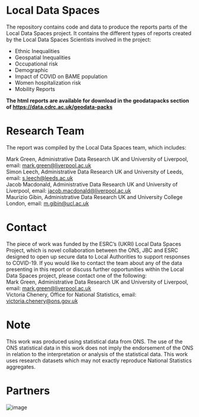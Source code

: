 # Local Data Spaces
The repository contains code and data to produce the reports parts of the Local Data Spaces project.
It contains the different types of reports created by the Local Data Spaces Scientists involved in the project:
* Ethnic Inequalities
* Geospatial Inequalities
* Occupational risk
* Demographic
* Impact of COVID on BAME population
* Women hospitalization risk
* Mobility Reports

**The html reports are available for download in the geodatapacks section of https://data.cdrc.ac.uk/geodata-packs**


# Research Team
The report was compiled by the Local Data Spaces team, which includes:

Mark Green, Administrative Data Research UK and University of Liverpool, email: mark.green@liverpool.ac.uk <br>
Simon Leech, Administrative Data Research UK and University of Leeds, email: s.leech@leeds.ac.uk<br>
Jacob Macdonald, Administrative Data Research UK and University of Liverpool, email: jacob.macdonald@liverpool.ac.uk<br>
Maurizio Gibin, Administrative Data Research UK and University College London, email: m.gibin@ucl.ac.uk<br>

# Contact
The piece of work was funded by the ESRC’s (UKRI) Local Data Spaces Project, which is novel collaboration between the ONS, JBC and ESRC designed to open up secure data to Local Authorities to support responses to COVID-19. If you would like to contact the team about any of the data presenting in this report or discuss further opportunities within the Local Data Spaces project, please contact one of the following:<br>
Mark Green, Administrative Data Research UK and University of Liverpool, email: mark.green@liverpool.ac.uk<br>
Victoria Chenery, Office for National Statistics, email: victoria.chenery@ons.gov.uk<br>

# Note
This work was produced using statistical data from ONS. The use of the ONS statistical data in this work does not imply the endorsement of the ONS in relation to the interpretation or analysis of the statistical data. This work uses research datasets which may not exactly reproduce National Statistics aggregates.

# Partners
![image](https://user-images.githubusercontent.com/10088468/113834067-4be87400-9782-11eb-8a03-175d8fd27046.png)
